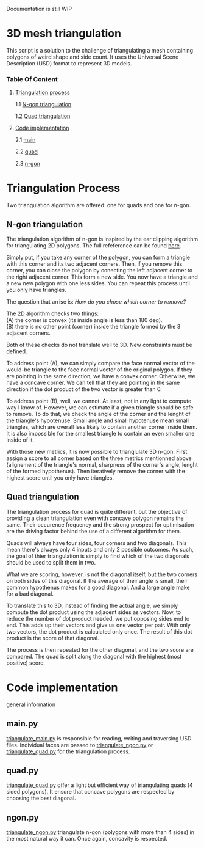 Documentation is still WIP
# 3D mesh triangulation
This script is a solution to the challenge of triangulating a mesh containing polygons of weird shape and side count. It uses the Universal Scene Description (USD) format to represent 3D models.

### Table Of Content
1. [Triangulation process](https://github.com/Philou-X8/3D_mesh_triangulation/tree/main?tab=readme-ov-file#triangulation-process)

    1.1 [N-gon triangulation](https://github.com/Philou-X8/3D_mesh_triangulation/tree/main?tab=readme-ov-file#n-gon-triangulation)

    1.2 [Quad triangulation](https://github.com/Philou-X8/3D_mesh_triangulation/tree/main?tab=readme-ov-file#quad-triangulation)

2. [Code implementation](https://github.com/Philou-X8/3D_mesh_triangulation/tree/main?tab=readme-ov-file#code-implementation)

    2.1 [main](https://github.com/Philou-X8/3D_mesh_triangulation/tree/main?tab=readme-ov-file#main.py)

    2.2 [quad](https://github.com/Philou-X8/3D_mesh_triangulation/tree/main?tab=readme-ov-file#quad.py)

    2.3 [n-gon](https://github.com/Philou-X8/3D_mesh_triangulation/tree/main?tab=readme-ov-file#ngon.py)


# Triangulation Process
Two triangulation algorithm are offered: one for quads and one for n-gon.

## N-gon triangulation
The triangulation algorithm of n-gon is inspired by the ear clipping algorithm for triangulating 2D polygons. The full refeference can be found [here](https://www.geometrictools.com/Documentation/TriangulationByEarClipping.pdf).

Simply put, if you take any corner of the polygon, you can form a triangle with this corner and its two adjacent corners. 
Then, if you remove this corner, you can close the polygon by conecting the left adjacent corner to the right adjacent corner.
This form a new side. 
You now have a triangle and a new new polygon with one less sides. You can repeat this process until you only have triangles.

The question that arrise is: *How do you chose which corner to remove?*

The 2D algorithm checks two things: \
(A) the corner is convex (its inside angle is less than 180 deg).\
(B) there is no other point (corner) inside the triangle formed by the 3 adjacent corners.

Both of these checks do not translate well to 3D. New constraints must be defined.

To address point (A), we can simply compare the face normal vector of the would-be triangle to the face normal vector of the original polygon. 
If they are pointing in the same direction, we have a convex corner. Otherwise, we have a concave corner.
We can tell that they are pointing in the same direction if the dot product of the two vector is greater than 0.

To address point (B), well, we cannot. At least, not in any light to compute way I know of. 
However, we can estimate if a given triangle should be safe to remove.
To do that, we check the angle of the corner and the lenght of the triangle's hypotenuse.
Small angle and small hypotenuse mean small triangles, which are overall less likely to contain another corner inside them.
It is also impossible for the smallest triangle to contain an even smaller one inside of it.

With those new metrics, it is now possible to trianglulate 3D n-gon. 
First assign a score to all corner based on the three metrics mentionned above (alignement of the triangle's normal, sharpness of the corner's angle, lenght of the formed hypothenus).
Then iteratively remove the corner with the highest score until you only have triangles.


## Quad triangulation
The triangulation process for quad is quite different, but the objective of providing a clean triangulation even with concave polygon remains the same.
Their occurence frequency and the strong prospect for optimisation are the driving factor behind the use of a different algorithm for them.

Quads will always have four sides, four corners and two diagonals. This mean there's always only 4 inputs and only 2 possible outcomes. 
As such, the goal of thier triangulation is simply to find which of the two diagonals should be used to split them in two.

What we are scoring, however, is not the diagonal itself, but the two corners on both sides of this diagonal.
If the average of their angle is small, their common hypothenus makes for a good diagonal. 
And a large angle make for a bad diagonal. 

To translate this to 3D, instead of finding the actual angle, we simply compute the dot product using the adjacent sides as vectors.
Now, to reduce the number of dot product needed, we put opposing sides end to end.
This adds up their vectors and give us one vector per pair. With only two vectors, the dot product is calculated only once.
The result of this dot product is the score of that diagonal.

The process is then repeated for the other diagonal, and the two score are compared. 
The quad is split along the diagonal with the highest (most positive) score.

# Code implementation
general information

## main.py
[triangulate_main.py](https://github.com/Philou-X8/3D_mesh_triangulation/blob/main/triangulate_main.py) is responsible for reading, writing and traversing USD files. Individual faces are passed to [triangulate_ngon.py](https://github.com/Philou-X8/3D_mesh_triangulation/blob/main/triangulate_ngon.py) or [triangulate_quad.py](https://github.com/Philou-X8/3D_mesh_triangulation/blob/main/triangulate_quad.py) for the triangulation process.

## quad.py
[triangulate_quad.py](https://github.com/Philou-X8/3D_mesh_triangulation/blob/main/triangulate_quad.py) offer a light but efficient way of triangulating quads (4 sided polygons). It ensure that concave polygons are respected by choosing the best diagonal.

## ngon.py
[triangulate_ngon.py](https://github.com/Philou-X8/3D_mesh_triangulation/blob/main/triangulate_ngon.py) triangulate n-gon (polygons with more than 4 sides) in the most natural way it can. Once again, concavity is respected.
